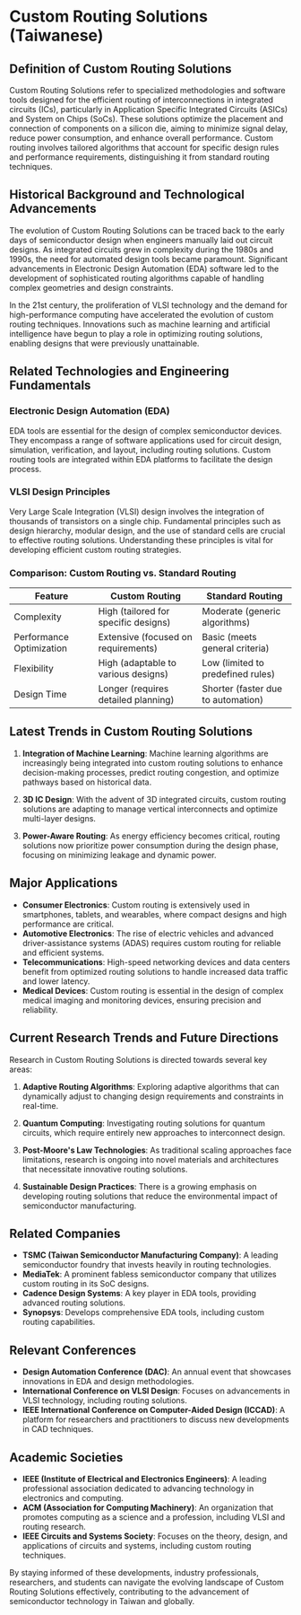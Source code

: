 # Custom Routing Solutions (Taiwanese)

## Definition of Custom Routing Solutions

Custom Routing Solutions refer to specialized methodologies and software tools designed for the efficient routing of interconnections in integrated circuits (ICs), particularly in Application Specific Integrated Circuits (ASICs) and System on Chips (SoCs). These solutions optimize the placement and connection of components on a silicon die, aiming to minimize signal delay, reduce power consumption, and enhance overall performance. Custom routing involves tailored algorithms that account for specific design rules and performance requirements, distinguishing it from standard routing techniques.

## Historical Background and Technological Advancements

The evolution of Custom Routing Solutions can be traced back to the early days of semiconductor design when engineers manually laid out circuit designs. As integrated circuits grew in complexity during the 1980s and 1990s, the need for automated design tools became paramount. Significant advancements in Electronic Design Automation (EDA) software led to the development of sophisticated routing algorithms capable of handling complex geometries and design constraints.

In the 21st century, the proliferation of VLSI technology and the demand for high-performance computing have accelerated the evolution of custom routing techniques. Innovations such as machine learning and artificial intelligence have begun to play a role in optimizing routing solutions, enabling designs that were previously unattainable.

## Related Technologies and Engineering Fundamentals

### Electronic Design Automation (EDA)

EDA tools are essential for the design of complex semiconductor devices. They encompass a range of software applications used for circuit design, simulation, verification, and layout, including routing solutions. Custom routing tools are integrated within EDA platforms to facilitate the design process.

### VLSI Design Principles

Very Large Scale Integration (VLSI) design involves the integration of thousands of transistors on a single chip. Fundamental principles such as design hierarchy, modular design, and the use of standard cells are crucial to effective routing solutions. Understanding these principles is vital for developing efficient custom routing strategies.

### Comparison: Custom Routing vs. Standard Routing

| Feature                    | Custom Routing                        | Standard Routing                         |
|----------------------------|--------------------------------------|-----------------------------------------|
| Complexity                  | High (tailored for specific designs) | Moderate (generic algorithms)           |
| Performance Optimization    | Extensive (focused on requirements)  | Basic (meets general criteria)          |
| Flexibility                 | High (adaptable to various designs)  | Low (limited to predefined rules)       |
| Design Time                 | Longer (requires detailed planning)   | Shorter (faster due to automation)     |

## Latest Trends in Custom Routing Solutions

1. **Integration of Machine Learning**: Machine learning algorithms are increasingly being integrated into custom routing solutions to enhance decision-making processes, predict routing congestion, and optimize pathways based on historical data.

2. **3D IC Design**: With the advent of 3D integrated circuits, custom routing solutions are adapting to manage vertical interconnects and optimize multi-layer designs.

3. **Power-Aware Routing**: As energy efficiency becomes critical, routing solutions now prioritize power consumption during the design phase, focusing on minimizing leakage and dynamic power.

## Major Applications

- **Consumer Electronics**: Custom routing is extensively used in smartphones, tablets, and wearables, where compact designs and high performance are critical.
- **Automotive Electronics**: The rise of electric vehicles and advanced driver-assistance systems (ADAS) requires custom routing for reliable and efficient systems.
- **Telecommunications**: High-speed networking devices and data centers benefit from optimized routing solutions to handle increased data traffic and lower latency.
- **Medical Devices**: Custom routing is essential in the design of complex medical imaging and monitoring devices, ensuring precision and reliability.

## Current Research Trends and Future Directions

Research in Custom Routing Solutions is directed towards several key areas:

1. **Adaptive Routing Algorithms**: Exploring adaptive algorithms that can dynamically adjust to changing design requirements and constraints in real-time.

2. **Quantum Computing**: Investigating routing solutions for quantum circuits, which require entirely new approaches to interconnect design.

3. **Post-Moore's Law Technologies**: As traditional scaling approaches face limitations, research is ongoing into novel materials and architectures that necessitate innovative routing solutions.

4. **Sustainable Design Practices**: There is a growing emphasis on developing routing solutions that reduce the environmental impact of semiconductor manufacturing.

## Related Companies

- **TSMC (Taiwan Semiconductor Manufacturing Company)**: A leading semiconductor foundry that invests heavily in routing technologies.
- **MediaTek**: A prominent fabless semiconductor company that utilizes custom routing in its SoC designs.
- **Cadence Design Systems**: A key player in EDA tools, providing advanced routing solutions.
- **Synopsys**: Develops comprehensive EDA tools, including custom routing capabilities.

## Relevant Conferences

- **Design Automation Conference (DAC)**: An annual event that showcases innovations in EDA and design methodologies.
- **International Conference on VLSI Design**: Focuses on advancements in VLSI technology, including routing solutions.
- **IEEE International Conference on Computer-Aided Design (ICCAD)**: A platform for researchers and practitioners to discuss new developments in CAD techniques.

## Academic Societies

- **IEEE (Institute of Electrical and Electronics Engineers)**: A leading professional association dedicated to advancing technology in electronics and computing.
- **ACM (Association for Computing Machinery)**: An organization that promotes computing as a science and a profession, including VLSI and routing research.
- **IEEE Circuits and Systems Society**: Focuses on the theory, design, and applications of circuits and systems, including custom routing techniques.

By staying informed of these developments, industry professionals, researchers, and students can navigate the evolving landscape of Custom Routing Solutions effectively, contributing to the advancement of semiconductor technology in Taiwan and globally.